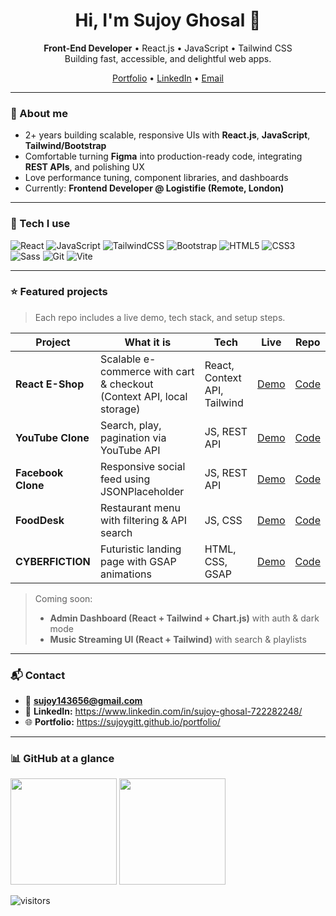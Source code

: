 <!-- Profile Header -->
<h1 align="center">Hi, I'm Sujoy Ghosal 👋</h1>
<p align="center">
  <b>Front-End Developer</b> • React.js • JavaScript • Tailwind CSS<br/>
  Building fast, accessible, and delightful web apps.
</p>

<p align="center">
  <a href="https://sujoygitt.github.io/portfolio/">Portfolio</a> •
  <a href="https://www.linkedin.com/in/sujoy-ghosal-722282248/">LinkedIn</a> •
  <a href="mailto:sujoy143656@gmail.com">Email</a>
</p>

---

### 🚀 About me
- 2+ years building scalable, responsive UIs with **React.js**, **JavaScript**, **Tailwind/Bootstrap**
- Comfortable turning **Figma** into production-ready code, integrating **REST APIs**, and polishing UX
- Love performance tuning, component libraries, and dashboards
- Currently: **Frontend Developer @ Logistifie (Remote, London)**

---

### 🧰 Tech I use
<p>
  <img alt="React" src="https://img.shields.io/badge/React-20232a?logo=react&logoColor=61DAFB">
  <img alt="JavaScript" src="https://img.shields.io/badge/JavaScript-323330?logo=javascript">
  <img alt="TailwindCSS" src="https://img.shields.io/badge/TailwindCSS-0f172a?logo=tailwindcss">
  <img alt="Bootstrap" src="https://img.shields.io/badge/Bootstrap-563d7c?logo=bootstrap">
  <img alt="HTML5" src="https://img.shields.io/badge/HTML5-e34f26?logo=html5&logoColor=white">
  <img alt="CSS3" src="https://img.shields.io/badge/CSS3-1572b6?logo=css3&logoColor=white">
  <img alt="Sass" src="https://img.shields.io/badge/Sass-cc6699?logo=sass&logoColor=white">
  <img alt="Git" src="https://img.shields.io/badge/Git-f14e32?logo=git&logoColor=white">
  <img alt="Vite" src="https://img.shields.io/badge/Vite-646cff?logo=vite&logoColor=white">
</p>

---

### ⭐ Featured projects
> Each repo includes a live demo, tech stack, and setup steps.

| Project | What it is | Tech | Live | Repo |
|---|---|---|---|---|
| **React E-Shop** | Scalable e-commerce with cart & checkout (Context API, local storage) | React, Context API, Tailwind | [Demo](https://fashionstorein.netlify.app/) | [Code](https://github.com/SujoyGitt/ReactEcommerce) |
| **YouTube Clone** | Search, play, pagination via YouTube API | JS, REST API | [Demo](https://sujoygitt.github.io/YoutubeClone/) | [Code](https://github.com/SujoyGitt/YoutubeClone) |
| **Facebook Clone** | Responsive social feed using JSONPlaceholder | JS, REST API | [Demo](https://sujoygitt.github.io/FacebookClone/) | [Code](https://github.com/SujoyGitt/FacebookClone) |
| **FoodDesk** | Restaurant menu with filtering & API search | JS, CSS | [Demo](https://sujoygitt.github.io/Food-desk/) | [Code](https://github.com/SujoyGitt/Food-desk) |
| **CYBERFICTION** | Futuristic landing page with GSAP animations | HTML, CSS, GSAP | [Demo](https://sujoygitt.github.io/CYBERFICTION/) | [Code](https://github.com/SujoyGitt/CYBERFICTION) |

> Coming soon:
> - **Admin Dashboard (React + Tailwind + Chart.js)** with auth & dark mode  
> - **Music Streaming UI (React + Tailwind)** with search & playlists

---

### 📬 Contact
- 📧 **sujoy143656@gmail.com**
- 🔗 **LinkedIn:** https://www.linkedin.com/in/sujoy-ghosal-722282248/
- 🌐 **Portfolio:** https://sujoygitt.github.io/portfolio/

---

### 📊 GitHub at a glance
<p align="left">
  <img height="170" src="https://github-readme-stats.vercel.app/api?username=SujoyGitt&show_icons=true&hide_title=true&include_all_commits=true" />
  <img height="170" src="https://github-readme-stats.vercel.app/api/top-langs/?username=SujoyGitt&layout=compact&hide_title=true" />
</p>

<!-- Optional visitor badge -->
<img alt="visitors" src="https://komarev.com/ghpvc/?username=SujoyGitt&style=flat-square"/>
